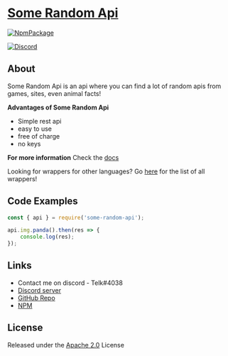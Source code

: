 # [Some Random Api](https://some-random-api.ml)
[![NpmPackage](https://nodei.co/npm/some-random-api.png?downloads=true)](https://www.npmjs.com/package/some-random-api)

[![Discord](https://discordapp.com/api/guilds/486116455163625513/embed.png?style=shield)](https://discord.gg/tTUMWFd) 

## About

Some Random Api is an api where you can find a lot of random apis from games, sites, even animal facts!

__Advantages of Some Random Api__
- Simple rest api
- easy to use
- free of charge
- no keys

__For more information__ Check the [docs](https://some-random-api.ml/docs)

Looking for wrappers for other languages?
Go [here](https://some-random-api.ml/wrappers) for the list of all wrappers!



## Code Examples

```javascript
const { api } = require('some-random-api');

api.img.panda().then(res => {
    console.log(res);
});
```


## Links
- Contact me on discord - Telk#4038
- [Discord server](https://discord.gg/tTUMWFd)
- [GitHub Repo](https://github.com/telkenes/some-random-api)
- [NPM](https://www.npmjs.com/package/some-random-api)
 


## License
Released under the [Apache 2.0](LICENSE) License